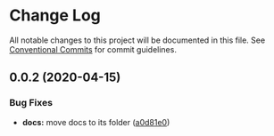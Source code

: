 # Change Log

All notable changes to this project will be documented in this file. See
[Conventional Commits](https://conventionalcommits.org) for commit guidelines.

## 0.0.2 (2020-04-15)

### Bug Fixes

- **docs:** move docs to its folder
  ([a0d81e0](https://github.com/timelessco/chakra-components/commit/a0d81e0155b9f2fcde6eb660fdbf71d73af4a063))
